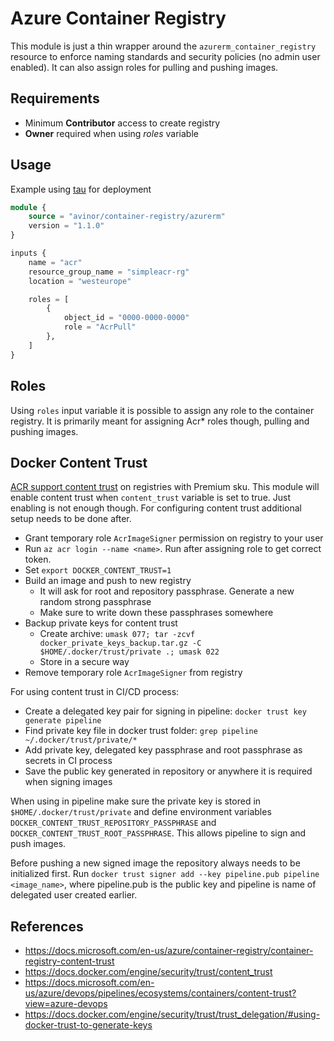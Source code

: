 # Azure Container Registry

This module is just a thin wrapper around the `azurerm_container_registry` resource to enforce naming standards and security policies (no admin user enabled). It can also assign roles for pulling and pushing images.

## Requirements

- Minimum **Contributor** access to create registry
- **Owner** required when using *roles* variable

## Usage

Example using [tau](https://github.com/avinor/tau) for deployment

```terraform
module {
    source = "avinor/container-registry/azurerm"
    version = "1.1.0"
}

inputs {
    name = "acr"
    resource_group_name = "simpleacr-rg"
    location = "westeurope"

    roles = [
        {
            object_id = "0000-0000-0000"
            role = "AcrPull"
        },
    ]
}
```

## Roles

Using `roles` input variable it is possible to assign any role to the container registry. It is primarily meant for assigning Acr* roles though, pulling and pushing images.

## Docker Content Trust

[ACR support content trust](https://docs.microsoft.com/en-us/azure/container-registry/container-registry-content-trust) on registries with Premium sku. This module will enable content trust when `content_trust` variable is set to true. Just enabling is not enough though. For configuring content trust additional setup needs to be done after.

- Grant temporary role `AcrImageSigner` permission on registry to your user
- Run `az acr login --name <name>`. Run after assigning role to get correct token.
- Set `export DOCKER_CONTENT_TRUST=1`
- Build an image and push to new registry
  - It will ask for root and repository passphrase. Generate a new random strong passphrase
  - Make sure to write down these passphrases somewhere
- Backup private keys for content trust
  - Create archive: `umask 077; tar -zcvf docker_private_keys_backup.tar.gz -C $HOME/.docker/trust/private .; umask 022`
  - Store in a secure way
- Remove temporary role `AcrImageSigner` from registry

For using content trust in CI/CD process:

- Create a delegated key pair for signing in pipeline: `docker trust key generate pipeline`
- Find private key file in docker trust folder: `grep pipeline ~/.docker/trust/private/*`
- Add private key, delegated key passphrase and root passphrase as secrets in CI process
- Save the public key generated in repository or anywhere it is required when signing images

When using in pipeline make sure the private key is stored in `$HOME/.docker/trust/private` and define environment variables `DOCKER_CONTENT_TRUST_REPOSITORY_PASSPHRASE` and `DOCKER_CONTENT_TRUST_ROOT_PASSPHRASE`. This allows pipeline to sign and push images.

Before pushing a new signed image the repository always needs to be initialized first. Run `docker trust signer add --key pipeline.pub pipeline <image_name>`, where pipeline.pub is the public key and pipeline is name of delegated user created earlier.

## References

- <https://docs.microsoft.com/en-us/azure/container-registry/container-registry-content-trust>
- <https://docs.docker.com/engine/security/trust/content_trust>
- <https://docs.microsoft.com/en-us/azure/devops/pipelines/ecosystems/containers/content-trust?view=azure-devops>
- <https://docs.docker.com/engine/security/trust/trust_delegation/#using-docker-trust-to-generate-keys>